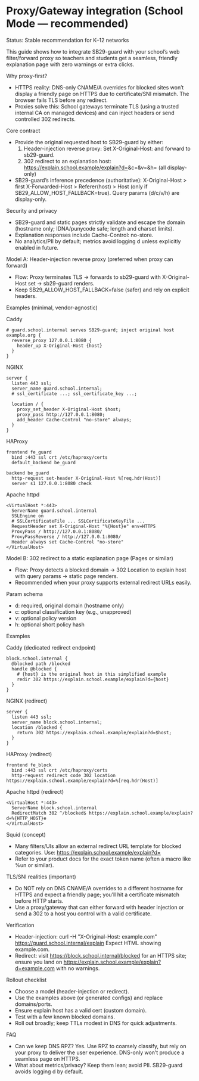 # Proxy/Gateway integration (School Mode — recommended)

Status: Stable recommendation for K–12 networks

This guide shows how to integrate SB29-guard with your school’s web filter/forward proxy so teachers and students get a seamless, friendly explanation page with zero warnings or extra clicks.

Why proxy-first?
- HTTPS reality: DNS-only CNAME/A overrides for blocked sites won’t display a friendly page on HTTPS due to certificate/SNI mismatch. The browser fails TLS before any redirect.
- Proxies solve this: School gateways terminate TLS (using a trusted internal CA on managed devices) and can inject headers or send controlled 302 redirects.

Core contract
- Provide the original requested host to SB29-guard by either:
  1) Header-injection reverse proxy: Set X-Original-Host: <blocked-domain> and forward to sb29-guard.
  2) 302 redirect to an explanation host: https://explain.school.example/explain?d=<blocked-domain>&c=<classification>&v=<version>&h=<hash> (all display-only)
- SB29-guard’s inference precedence (authoritative):
  X-Original-Host > first X-Forwarded-Host > Referer(host) > Host (only if SB29_ALLOW_HOST_FALLBACK=true). Query params (d/c/v/h) are display-only.

Security and privacy
- SB29-guard and static pages strictly validate and escape the domain (hostname only; IDNA/punycode safe; length and charset limits).
- Explanation responses include Cache-Control: no-store.
- No analytics/PII by default; metrics avoid logging d unless explicitly enabled in future.

Model A: Header-injection reverse proxy (preferred when proxy can forward)
- Flow: Proxy terminates TLS → forwards to sb29-guard with X-Original-Host set → sb29-guard renders.
- Keep SB29_ALLOW_HOST_FALLBACK=false (safer) and rely on explicit headers.

Examples (minimal, vendor-agnostic)

Caddy
```
# guard.school.internal serves SB29-guard; inject original host
example.org {
  reverse_proxy 127.0.0.1:8080 {
    header_up X-Original-Host {host}
  }
}
```

NGINX
```
server {
  listen 443 ssl;
  server_name guard.school.internal;
  # ssl_certificate ...; ssl_certificate_key ...;

  location / {
    proxy_set_header X-Original-Host $host;
    proxy_pass http://127.0.0.1:8080;
    add_header Cache-Control "no-store" always;
  }
}
```

HAProxy
```
frontend fe_guard
  bind :443 ssl crt /etc/haproxy/certs
  default_backend be_guard

backend be_guard
  http-request set-header X-Original-Host %[req.hdr(Host)]
  server s1 127.0.0.1:8080 check
```

Apache httpd
```
<VirtualHost *:443>
  ServerName guard.school.internal
  SSLEngine on
  # SSLCertificateFile ... SSLCertificateKeyFile ...
  RequestHeader set X-Original-Host "%{Host}e" env=HTTPS
  ProxyPass / http://127.0.0.1:8080/
  ProxyPassReverse / http://127.0.0.1:8080/
  Header always set Cache-Control "no-store"
</VirtualHost>
```

Model B: 302 redirect to a static explanation page (Pages or similar)
- Flow: Proxy detects a blocked domain → 302 Location to explain host with query params → static page renders.
- Recommended when your proxy supports external redirect URLs easily.

Param schema
- d: required, original domain (hostname only)
- c: optional classification key (e.g., unapproved)
- v: optional policy version
- h: optional short policy hash

Examples

Caddy (dedicated redirect endpoint)
```
block.school.internal {
  @blocked path /blocked
  handle @blocked {
    # {host} is the original host in this simplified example
    redir 302 https://explain.school.example/explain?d={host}
  }
}
```

NGINX (redirect)
```
server {
  listen 443 ssl;
  server_name block.school.internal;
  location /blocked {
    return 302 https://explain.school.example/explain?d=$host;
  }
}
```

HAProxy (redirect)
```
frontend fe_block
  bind :443 ssl crt /etc/haproxy/certs
  http-request redirect code 302 location https://explain.school.example/explain?d=%[req.hdr(Host)]
```

Apache httpd (redirect)
```
<VirtualHost *:443>
  ServerName block.school.internal
  RedirectMatch 302 ^/blocked$ https://explain.school.example/explain?d=%{HTTP_HOST}e
</VirtualHost>
```

Squid (concept)
- Many filters/UIs allow an external redirect URL template for blocked categories. Use:
  https://explain.school.example/explain?d=<original-domain-token>
- Refer to your product docs for the exact token name (often a macro like %un or similar).

TLS/SNI realities (important)
- Do NOT rely on DNS CNAME/A overrides to a different hostname for HTTPS and expect a friendly page; you’ll hit a certificate mismatch before HTTP starts.
- Use a proxy/gateway that can either forward with header injection or send a 302 to a host you control with a valid certificate.

Verification
- Header-injection: curl -H "X-Original-Host: example.com" https://guard.school.internal/explain
  Expect HTML showing example.com.
- Redirect: visit https://block.school.internal/blocked for an HTTPS site; ensure you land on https://explain.school.example/explain?d=example.com with no warnings.

Rollout checklist
- Choose a model (header-injection or redirect).
- Use the examples above (or generated configs) and replace domains/ports.
- Ensure explain host has a valid cert (custom domain).
- Test with a few known blocked domains.
- Roll out broadly; keep TTLs modest in DNS for quick adjustments.

FAQ
- Can we keep DNS RPZ? Yes. Use RPZ to coarsely classify, but rely on your proxy to deliver the user experience. DNS-only won’t produce a seamless page on HTTPS.
- What about metrics/privacy? Keep them lean; avoid PII. SB29-guard avoids logging d by default.
